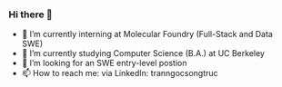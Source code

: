 ### Hi there 👋

- 🔭 I’m currently interning at Molecular Foundry (Full-Stack and Data SWE)
- 🌱 I’m currently studying Computer Science (B.A.) at UC Berkeley
- 🤔 I’m looking for an SWE entry-level postion
- 📫 How to reach me: via LinkedIn: tranngocsongtruc

<!--
**tranngocsongtruc/tranngocsongtruc** is a ✨ _special_ ✨ repository because its `README.md` (this file) appears on your GitHub profile.

Here are some ideas to get you started:

- 🔭 I’m currently working on ...
- 🌱 I’m currently learning ...
- 👯 I’m looking to collaborate on ...
- 🤔 I’m looking for help with ...
- 💬 Ask me about ...
- 📫 How to reach me: ...
- 😄 Pronouns: ...
- ⚡ Fun fact: ...
-->

